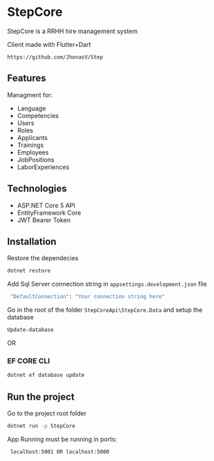 # StepCore
StepCore is a RRHH hire management system

Client made with Flutter+Dart

```dash
https://github.com/JhonasV/Step
````

## Features
Managment for:
- Language
- Competencies
- Users
- Roles
- Applicants
- Trainings
- Employees
- JobPositions
- LaborExperiences

## Technologies
- ASP.NET Core 5 API 
- EntityFramework Core
- JWT Bearer Token

## Installation

Restore the dependecies

```bash
dotnet restore
```
Add Sql Server connection string in  `appsettings.development.json` file

```bash
 "DefaultConnection": "Your connection string here"
```
Go in the root of the folder `StepCoreApi\StepCore.Data` and setup the database


```bash
Update-database
```
OR  
### EF CORE CLI

```bash
dotnet ef database update
```


## Run the project
Go to the project root folder
```bash
dotnet run -p StepCore
```

App Running must be running in ports:
```bash
 localhost:5001 OR localhost:5000
```



